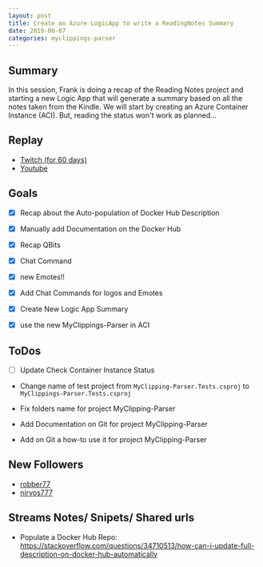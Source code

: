 ```yaml
---
layout: post
title: Create an Azure LogicApp to write a ReadingNotes Summary
date: 2019-06-07
categories: myclippings-parser
---
```


## Summary

In this session, Frank is doing a recap of the Reading Notes project and starting a new Logic App that will generate a summary based on all the notes taken from the Kindle.  We will start by creating an Azure Container Instance (ACI). But, reading the status won't work as planned...

## Replay


- [Twitch (for 60 days)](https://www.twitch.tv/videos/435713011)
- [Youtube](https://www.youtube.com/watch?v=IQa40VXrePg)

Goals
-----

- [X] Recap about the Auto-population of Docker Hub Description 
- [X] Manually add Documentation on the Docker Hub
- [X] Recap QBits 
- [X] Chat Command
- [X] new Emotes!!
- [X] Add Chat Commands for logos and Emotes
- [X] Create New Logic App Summary
- [X] use the new MyClippings-Parser in ACI


ToDos
-----

- [ ] Update Check Container Instance Status
- Change name of test project from `MyClipping-Parser.Tests.csproj` to `MyClippings-Parser.Tests.csproj`
- Fix folders name for project MyClipping-Parser

- Add Documentation on Git  for project MyClipping-Parser
- Add on Git a how-to use it for project MyClipping-Parser


New Followers
-------------

- [robber77](https://www.twitch.tv/robber77)
- [nirvos777](https://www.twitch.tv/nirvos777)


Streams Notes/ Snipets/ Shared urls
-----------------------------------

- Populate a Docker Hub Repo: https://stackoverflow.com/questions/34710513/how-can-i-update-full-description-on-docker-hub-automatically

